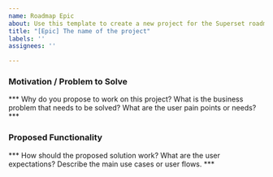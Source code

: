 ```yaml
---
name: Roadmap Epic
about: Use this template to create a new project for the Superset roadmap
title: "[Epic] The name of the project"
labels: ''
assignees: ''

---
```


### Motivation / Problem to Solve
*** Why do you propose to work on this project? What is the business problem that needs to be solved? What are the user pain points or needs? ***

### Proposed Functionality
*** How should the proposed solution work? What are the user expectations? Describe the main use cases or user flows. ***
